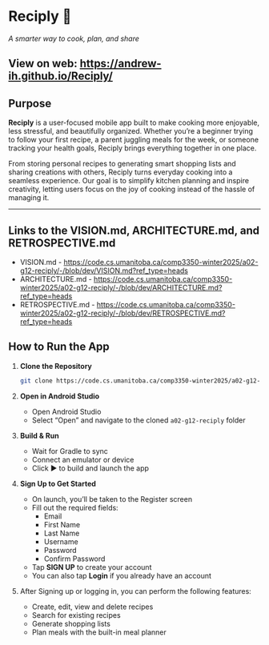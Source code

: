 # Reciply 🍳
_A smarter way to cook, plan, and share_

## View on web: https://andrew-ih.github.io/Reciply/

## Purpose

**Reciply** is a user-focused mobile app built to make cooking more enjoyable, less stressful, and beautifully organized. Whether you’re a beginner trying to follow your first recipe, a parent juggling meals for the week, or someone tracking your health goals, Reciply brings everything together in one place.

From storing personal recipes to generating smart shopping lists and sharing creations with others, Reciply turns everyday cooking into a seamless experience. Our goal is to simplify kitchen planning and inspire creativity, letting users focus on the joy of cooking instead of the hassle of managing it.

---

## Links to the VISION.md, ARCHITECTURE.md, and RETROSPECTIVE.md

- VISION.md - https://code.cs.umanitoba.ca/comp3350-winter2025/a02-g12-reciply/-/blob/dev/VISION.md?ref_type=heads
- ARCHITECTURE.md - https://code.cs.umanitoba.ca/comp3350-winter2025/a02-g12-reciply/-/blob/dev/ARCHITECTURE.md?ref_type=heads
- RETROSPECTIVE.md - https://code.cs.umanitoba.ca/comp3350-winter2025/a02-g12-reciply/-/blob/dev/RETROSPECTIVE.md?ref_type=heads

## How to Run the App

1. **Clone the Repository**
   ```bash
   git clone https://code.cs.umanitoba.ca/comp3350-winter2025/a02-g12-reciply.git

2. **Open in Android Studio**
    - Open Android Studio
    - Select “Open” and navigate to the cloned `a02-g12-reciply` folder

3. **Build & Run**
    - Wait for Gradle to sync
    - Connect an emulator or device
    - Click ▶️ to build and launch the app

4. **Sign Up to Get Started**
    - On launch, you’ll be taken to the Register screen
    - Fill out the required fields:
        - Email
        - First Name
        - Last Name
        - Username
        - Password 
        - Confirm Password
    - Tap **SIGN UP** to create your account
    - You can also tap **Login** if you already have an account
   
5.	After Signing up or logging in, you can perform the following features: 
      - Create, edit, view and delete recipes
      - Search for existing recipes
      - Generate shopping lists
      - Plan meals with the built-in meal planner